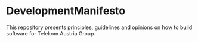 # DevelopmentManifesto
This repository presents principles, guidelines and opinions on how to build software for Telekom Austria Group.
